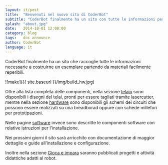 ```yaml
---
layout: it/post
title:  "Benvenuti nel nuovo sito di CoderBot"
subtitle: "CoderBot finalmente ha un sito con tutte le informazioni per costruirlo"
splash: "about.jpg"
date:   2014-10-01 12:00:00
category: blog
tags:   doc announce
author: CoderBot
language: it
---
```

CoderBot finalmente ha un sito che raccoglie tutte le informazioni necessarie a costruirne un esemplare partendo da materiali facilmente reperibili.

![make]({{ site.baseurl }}/img/build_hw.jpg)

Oltre alla lista completa delle componenti, nella sezione [telaio][coderbot-make-mh] sono disponibili i disegni del telai, pronti per essere tagliati tramite lasercutter, mentre nella sezione [hardware][coderbot-make-hw] sono disponibili gli schemi dei circuiti che possono essere realizzati su una breadborad oppure con schede millefori per prototipazioni.

Nelle pagine [software][coderbot-make-sw] invece sono descritte le componenti software con relative istruzioni per l'installazione.

Nei prossimi giorni il sito sarà arricchito con documentazione di maggior dettaglio e guide all'installazione e configurazione. 

Inoltre nella sezione [Gioca e impara][projects] saranno pubblicati progetti e attività didattiche adatti al robot.

[coderbot-make-mh]: {{site.baseurl}}/it/how_to_build_mh.html
[coderbot-make-hw]: {{site.baseurl}}/it/how_to_build_hw.html
[coderbot-make-sw]: {{site.baseurl}}/it/how_to_build_sw.html
[projects]: {{site.baseurl}}/it/projects.html
